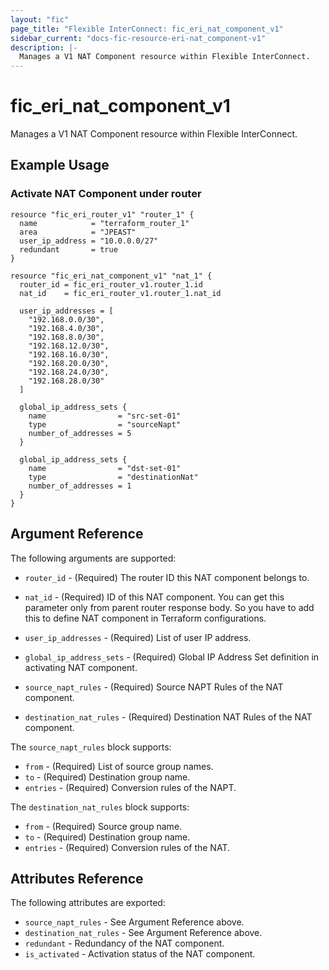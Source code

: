 ```yaml
---
layout: "fic"
page_title: "Flexible InterConnect: fic_eri_nat_component_v1"
sidebar_current: "docs-fic-resource-eri-nat_component-v1"
description: |-
  Manages a V1 NAT Component resource within Flexible InterConnect.
---
```


# fic\_eri\_nat\_component\_v1

Manages a V1 NAT Component resource within Flexible InterConnect.

## Example Usage

### Activate NAT Component under router

```hcl
resource "fic_eri_router_v1" "router_1" {
  name            = "terraform_router_1"
  area            = "JPEAST"
  user_ip_address = "10.0.0.0/27"
  redundant       = true
}

resource "fic_eri_nat_component_v1" "nat_1" {
  router_id = fic_eri_router_v1.router_1.id
  nat_id    = fic_eri_router_v1.router_1.nat_id

  user_ip_addresses = [
    "192.168.0.0/30",
    "192.168.4.0/30",
    "192.168.8.0/30",
    "192.168.12.0/30",
    "192.168.16.0/30",
    "192.168.20.0/30",
    "192.168.24.0/30",
    "192.168.28.0/30"
  ]

  global_ip_address_sets {
    name                = "src-set-01"
    type                = "sourceNapt"
    number_of_addresses = 5
  }

  global_ip_address_sets {
    name                = "dst-set-01"
    type                = "destinationNat"
    number_of_addresses = 1
  }
}
```

## Argument Reference

The following arguments are supported:

* `router_id` - (Required) The router ID this NAT component belongs to.

* `nat_id` - (Required) ID of this NAT component.
  You can get this parameter only from parent router response body.
  So you have to add this to define NAT component in Terraform configurations.

* `user_ip_addresses` - (Required) List of user IP address.

* `global_ip_address_sets` - (Required) Global IP Address Set
  definition in activating NAT component.

* `source_napt_rules` - (Required) Source NAPT Rules
  of the NAT component.

* `destination_nat_rules` - (Required) Destination NAT Rules 
  of the NAT component.

The `source_napt_rules` block supports:

* `from` - (Required) List of source group names.
* `to` - (Required) Destination group name.
* `entries` - (Required) Conversion rules of the NAPT.

The `destination_nat_rules` block supports:

* `from` - (Required) Source group name.
* `to` - (Required) Destination group name.
* `entries` - (Required) Conversion rules of the NAT.

## Attributes Reference

The following attributes are exported:

* `source_napt_rules` - See Argument Reference above.
* `destination_nat_rules` - See Argument Reference above.
* `redundant` - Redundancy of the NAT component.
* `is_activated` - Activation status of the NAT component.

